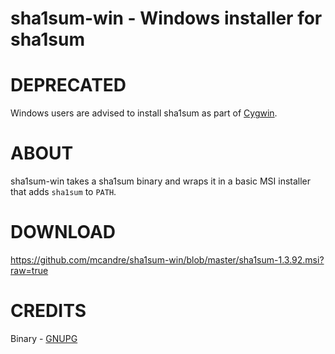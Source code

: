 # sha1sum-win - Windows installer for sha1sum

# DEPRECATED

Windows users are advised to install sha1sum as part of [Cygwin](http://cygwin.com/).

# ABOUT

sha1sum-win takes a sha1sum binary and wraps it in a basic MSI installer that adds `sha1sum` to `PATH`.

# DOWNLOAD

https://github.com/mcandre/sha1sum-win/blob/master/sha1sum-1.3.92.msi?raw=true

# CREDITS

Binary - [GNUPG](https://github.com/mcandre/sha1sum-win/blob/master/sha1sum-1.3.92.msi?raw=true)
